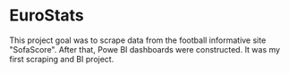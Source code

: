 # EuroStats

This project goal was to scrape data from the football informative site "SofaScore". After that, Powe BI dashboards were constructed. It was my first scraping and BI project.
